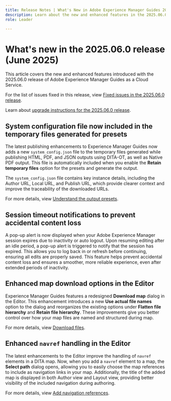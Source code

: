 ```yaml
---
title: Release Notes | What's New in Adobe Experience Manager Guides 2025.06.0 release
description: Learn about the new and enhanced features in the 2025.06.0 release of Adobe Experience Manager Guides
role: Leader

---
```

# What's new in the 2025.06.0 release (June 2025)

This article covers the new and enhanced features introduced with the 2025.06.0 release of Adobe Experience Manager Guides as a Cloud Service.

For the list of issues fixed in this release, view [Fixed issues in the 2025.06.0 release](fixed-issues-2025-06-0.md).

Learn about [upgrade instructions for the 2025.06.0  release](../release-info/upgrade-instructions-2025-06-0.md).

## System configuration file now included in the temporary files generated for presets

The latest publishing enhancements to Experience Manager Guides now adds a new `system_config.json` file to the temporary files generated while publishing HTML, PDF, and JSON outputs using DITA-OT, as well as Native PDF output. This file is automatically included when you enable the **Retain temporary files** option for the presets and generate the output.

The `system_config.json` file contains key instance details, including the Author URL, Local URL, and Publish URL, which provide clearer context and improve the traceability of the downloaded URLs.

For more details, view [Understand the output presets](../user-guide/generate-output-understand-presets.md).

## Session timeout notifications to prevent accidental content loss

A pop-up alert is now displayed when your Adobe Experience Manager session expires due to inactivity or auto logout. Upon resuming editing after an idle period, a pop-up alert is triggered to notify that the session has expired. This allows you to log back in or refresh before continuing, ensuring all edits are properly saved. This feature helps prevent accidental content loss and ensures a smoother, more reliable experience, even after extended periods of inactivity.

## Enhanced map download options in the Editor

Experience Manager Guides features a redesigned **Download map** dialog in the Editor. This enhancement introduces a new **Use actual file names** option to the dialog and reorganizes the existing options under **Flatten file hierarchy** and **Retain file hierarchy**. These improvements give you better control over how your map files are named and structured during map.

For more details, view [Download files](../user-guide/authoring-download-assets.md#download-a-dita-map-file-from-the-editor).


## Enhanced `navref` handling in the Editor

The latest enhancements to the Editor improve the handling of `navref` elements in a DITA map. Now, when you add a `navref` element to a map, the **Select path** dialog opens, allowing you to easily choose the map references to include as navigation links in your map. Additionally, the title of the added map is displayed in both Author view and Layout view, providing better visibility of the included navigation during authoring.

For more details, view [Add navigation references](../user-guide/map-editor-other-features.md#add-navigation-references).
